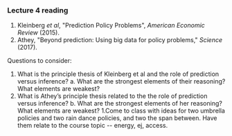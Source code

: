 ### Lecture 4 reading

1. Kleinberg *et al*, "Prediction Policy Problems", *American Economic Review* (2015).
2. Athey, "Beyond prediction: Using big data for policy problems," *Science* (2017).

Questions to consider:

1. What is the principle thesis of Kleinberg et al and the role of prediction versus inference?
 a. What are the strongest elements of their reasoning?  What elements are weakest?
1. What is Athey’s principle thesis related to the the role of prediction versus inference?
 b. What are the strongest elements of her reasoning?  What elements are weakest?
1.Come to class with ideas for two umbrella policies and two rain dance policies, and two the span between.  Have them relate to the course topic -- energy, ej, access.

